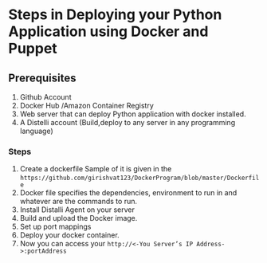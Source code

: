 # Steps in Deploying your Python Application using Docker and Puppet

## Prerequisites
1. Github Account
2. Docker Hub /Amazon Container Registry
3. Web server that can deploy Python application with docker installed.
4. A Distelli account (Build,deploy to any server in any programming language)


### Steps

1. Create a dockerfile 
  Sample of it is given in the ```https://github.com/girishvat123/DockerProgram/blob/master/Dockerfile ```
2. Docker file specifies the dependencies, environment to run in and whatever are the commands to run.
3. Install Distalli Agent on your server
4. Build and upload the Docker image.
5. Set up port mappings 
6. Deploy your docker container.
7. Now you can access your ```http://<-You Server’s IP Address->:portAddress ```

